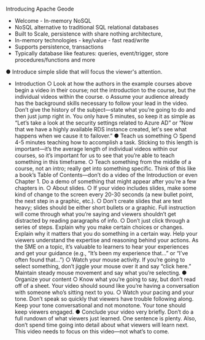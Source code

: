 Introducing Apache Geode

- Welcome - In-memory NoSQL
- NoSQL alternative to traditional SQL relational databases
- Built to Scale, persistence with share nothing architecture,
- In-memory technologies - key/value - fast read/write
- Supports persistence, transactions
- Typically database like features: queries, event/trigger, store procedures/functions and more 




●	Introduce simple slide that will focus the viewer's attention.
   - Introduction 
○	Look at how the authors in the example courses above begin a video in their course; not the introduction to the course, but the individual videos within the course.
o	Assume your audience already has the background skills necessary to follow your lead in the video. Don’t give the history of the subject—state what you’re going to do and then just jump right in. You only have 5 minutes, so keep it as simple as “Let’s take a look at the security settings related to Azure AD” or “Now that we have a highly available RDS instance created, let's see what happens when we cause it to failover.”
●	Teach us something
○	Spend 4-5 minutes teaching how to accomplish a task. Sticking to this length is important—it’s the average length of individual videos within our courses, so it’s important for us to see that you’re able to teach something in this timeframe.
○	Teach something from the middle of a course, not an intro; really get into something specific. Think of this like a book’s Table of Contents—don’t do a video of the Introduction or even Chapter 1. Do a demo of something that might appear after you’re a few chapters in.
○	About slides.
○	If your video includes slides, make some kind of change to the screen every 20-30 seconds (a new bullet point, the next step in a graphic, etc.).
○	Don’t create slides that are text heavy; slides should be either short bullets or a graphic. Full instruction will come through what you’re saying and viewers shouldn’t get distracted by reading paragraphs of info.
○	Don’t just click through a series of steps. Explain why you make certain choices or changes. Explain why it matters that you do something in a certain way. Help your viewers understand the expertise and reasoning behind your actions. As the SME on a topic, it’s valuable to learners to hear your experiences and get your guidance (e.g., “It’s been my experience that…” or “I’ve often found that…”)
○	Watch your mouse activity. If you’re going to select something, don’t jiggle your mouse over it and say “click here.” Maintain steady mouse movement and say what you’re selecting.
●	Organize your content
○	Know what you’re going to say, but don’t read off of a sheet. Your video should sound like you’re having a conversation with someone who’s sitting next to you.
○	Watch your pacing and your tone. Don’t speak so quickly that viewers have trouble following along. Keep your tone conversational and not monotone. Your tone should keep viewers engaged.
●	Conclude your video very briefly. Don’t do a full rundown of what viewers just learned. One sentence is plenty. Also, don’t spend time going into detail about what viewers will learn next. This video needs to focus on this video—not what’s to come.
